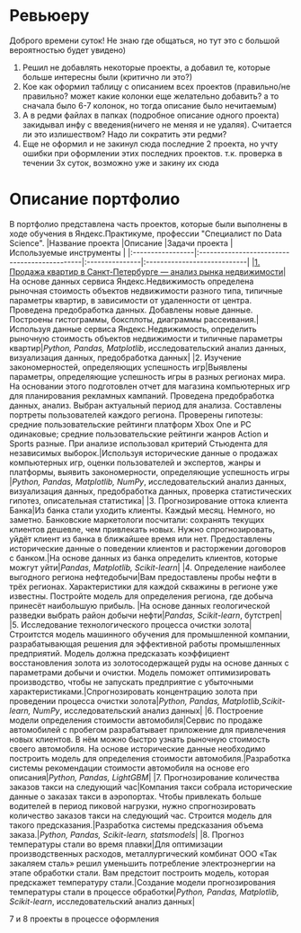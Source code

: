 # Ревьюеру
Доброго времени суток! Не знаю где общаться, но тут это с большой вероятностью будет увидено)
1. Решил не добавлять некоторые проекты, а добавил те, которые больше интересны были (критично ли это?)
2. Кое как оформил таблицу с описанием всех проектов (правильно/не правильно? может какие колонки еще желательно добавить? а то сначала было 6-7 колонок, но тогда описание было нечитаемым)
3. А в редми файлах в папках (подробное описание одного проекта) закидывал инфу с введения(ничего не меняя и не удаляя). Считается ли это излишеством? Надо ли сократить эти редми?
4. Еще не оформил и не закинул сюда последние 2 проекта, но учту ошибки при оформлении этих последних проектов. т.к. проверка в течении 3х суток, возможно уже и закину их сюда


# Описание портфолио

В портфолио представлена часть проектов, которые были выполнены в ходе обучения в Яндекс.Практикуме, профессии "Специалист по Data Science".
|Название проекта  |Описание  |Задачи проекта  | Используемые инструменты  | 
|:-----------------|:---------------------------------------------|:---------------|:----------------------------|
|[1. Продажа квартир в Санкт-Петербурге — анализ рынка недвижимости](1_sailing_property)|На основе данных сервиса Яндекс.Недвижимость определена рыночная стоимость объектов недвижимости разного типа, типичные параметры квартир, в зависимости от удаленности от центра. Проведена предобработка данных. Добавлены новые данные. Построены гистограммы, боксплоты, диаграммы рассеивания.|Используя данные сервиса Яндекс.Недвижимость, определить рыночную стоимость объектов недвижимости и типичные параметры квартир|*Python, Pandas, Matplotlib*, исследовательский анализ данных, визуализация данных, предобработка данных|
|2. Изучение закономерностей, определяющих успешность игр|Выявлены параметры, определяющие успешность игры в разных регионах мира. На основании этого подготовлен отчет для магазина компьютерных игр для планирования рекламных кампаний. Проведена предобработка данных, анализ. Выбран актуальный период для анализа. Составлены портреты пользователей каждого региона. Проверены гипотезы: средние пользовательские рейтинги платформ Xbox One и PC одинаковые; средние пользовательские рейтинги жанров Action и Sports разные. При анализе использовал критерий Стьюдента для независимых выборок.|Используя исторические данные о продажах компьютерных игр, оценки пользователей и экспертов, жанры и платформы, выявить закономерности, определяющие успешность игры |*Python, Pandas, Matplotlib, NumPy*, исследовательский анализ данных, визуализация данных, предобработка данных, проверка статистических гипотез, описательная статистика|
|3. Прогнозирование оттока клиента Банка|Из банка стали уходить клиенты. Каждый месяц. Немного, но заметно. Банковские маркетологи посчитали: сохранять текущих клиентов дешевле, чем привлекать новых. Нужно спрогнозировать, уйдёт клиент из банка в ближайшее время или нет. Предоставлены исторические данные о поведении клиентов и расторжении договоров с банком.|На основе данных из банка определить клиентов, которые можгут уйти|*Pandas, Matplotlib, Scikit-learn*|
|4. Определение наиболее выгодного региона нефтедобычи|Вам предоставлены пробы нефти в трёх регионах. Характеристики для каждой скважины в регионе уже известны. Постройте модель для определения региона, где добыча принесёт наибольшую прибыль. |На основе данных геологической разведки выбрать район добычи нефти|*Pandas, Scikit-learn*, бутстреп|
|5. Исследование технологического процесса очистки золота|Строитстся модель машинного обучения для промышленной компании, разрабатывающая решения для эффективной работы промышленных предприятий. Модель должна предсказать коэффициент восстановления золота из золотосодержащей руды на основе данных с параметрами добычи и очистки. Модель поможет оптимизировать производство, чтобы не запускать предприятие с убыточными характеристиками.|Спрогнозировать концентрацию золота при проведении процесса очистки золота|*Python, Pandas, Matplotlib,Scikit-learn, NumPy*, исследовательский анализ данных|
|6. Построение модели определения стоимости автомобиля|Сервис по продаже автомобилей с пробегом  разрабатывает приложение для привлечения новых клиентов. В нём можно быстро узнать рыночную стоимость своего автомобиля. На основе исторические данные необходимо построить модель для определения стоимости автомобиля.|Разработка системы рекомендации стоимости автомобиля на основе его описания|*Python, Pandas, LightGBM*|
|7. Прогнозирование количества заказов такси на следующий час|Компания такси собрала исторические данные о заказах такси в аэропортах. Чтобы привлекать больше водителей в период пиковой нагрузки, нужно спрогнозировать количество заказов такси на следующий час. Строится модель для такого предсказания.|Разработка системы предсказания объема заказа.|*Python, Pandas, Scikit-learn, statsmodels*|
|8. Прогноз температуры стали во время плавки|Для оптимизации производственных расходов, металлургический комбинат ООО «Так закаляем сталь» решил уменьшить потребление электроэнергии на этапе обработки стали. Вам предстоит построить модель, которая предскажет температуру стали.|Создание модели прогнозирования температуры стали в процессе обработки|*Python, Pandas, Matplotlib, Scikit-learn*, исследовательский анализ данных|

7 и 8 проекты в процессе оформления
